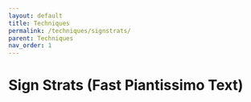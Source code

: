 ```yaml
---
layout: default
title: Techniques
permalink: /techniques/signstrats/
parent: Techniques
nav_order: 1
---
```


<!---
nav_exclude: true is there while this has no content;
replace with nav_order: 1 once this has some content
-->

# Sign Strats (Fast Piantissimo Text)
